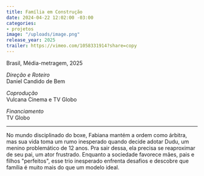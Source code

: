 ```yaml
---
title: Família em Construção
date: 2024-04-22 12:02:00 -03:00
categories:
- projetos
image: "/uploads/image.png"
release_year: 2025
trailer: https://vimeo.com/1058331914?share=copy
---
```


Brasil, Média-metragem, 2025

*Direção e Roteiro*\
Daniel Candido de Bem

*Coprodução*\
Vulcana Cinema e TV Globo

*Financiamento*\
TV Globo

***

No mundo disciplinado do boxe, Fabiana mantém a ordem como árbitra, mas sua vida toma um rumo inesperado quando decide adotar Dudu, um menino problemático de 12 anos. Pra sair dessa, ela precisa se reaproximar de seu pai, um ator frustrado.
Enquanto a sociedade favorece mães, pais e filhos "perfeitos", esse trio inesperado enfrenta desafios e descobre que família é muito mais do que um modelo ideal.



